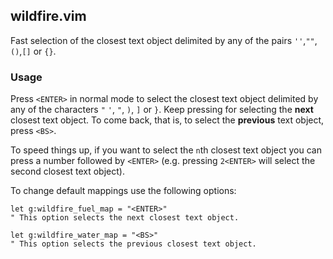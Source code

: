 ## wildfire.vim

Fast selection of the closest text object delimited by any of the pairs `''`,`""`,`()`,`[]` or `{}`.

### Usage

Press `<ENTER>` in normal mode to select the closest text object delimited by any of the characters
`"` `'`, `"`, `)`, `]` or `}`. Keep pressing for selecting the **next** closest text object. To come
back, that is, to select the **previous** text object, press `<BS>`.

To speed things up, if you want to select the `n`th closest text object you can press a number
followed by `<ENTER>` (e.g. pressing `2<ENTER>` will select the second closest text
object).

To change default mappings use the following options:

```vim
let g:wildfire_fuel_map = "<ENTER>"
" This option selects the next closest text object.

let g:wildfire_water_map = "<BS>"
" This option selects the previous closest text object.
```
